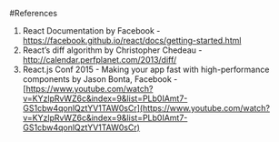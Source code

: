 
#References

1. React Documentation by Facebook - https://facebook.github.io/react/docs/getting-started.html
2. React’s diff algorithm by Christopher Chedeau - http://calendar.perfplanet.com/2013/diff/
3. React.js Conf 2015 - Making your app fast with high-performance components by Jason Bonta, Facebook - [https://www.youtube.com/watch?v=KYzlpRvWZ6c&index=9&list=PLb0IAmt7-GS1cbw4qonlQztYV1TAW0sCr](https://www.youtube.com/watch?v=KYzlpRvWZ6c&index=9&list=PLb0IAmt7-GS1cbw4qonlQztYV1TAW0sCr)
